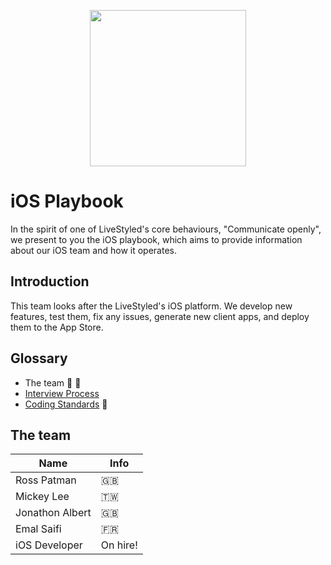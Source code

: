 <p align="center">
  <img width="250" height="auto" src="https://static.wixstatic.com/media/22ad31_ad447918aa724eca847c5624b187bccd~mv2_d_1200_1201_s_2.png/v1/fill/w_630,h_631,al_c,usm_0.66_1.00_0.01/22ad31_ad447918aa724eca847c5624b187bccd~mv2_d_1200_1201_s_2.png">
</p>

# iOS Playbook
In the spirit of one of LiveStyled's core behaviours, "Communicate openly", we present to you the iOS playbook, which aims to provide information about our iOS team and how it operates.

## Introduction
This team looks after the LiveStyled's iOS platform. We develop new features, test them, fix any issues, generate new client apps, and deploy them to the App Store.

## Glossary
- The team 👨‍ 👩‍
- [Interview Process](/interview/README.md)
- [Coding Standards](/etiquette/CODING_STANDARDS.md) 📝

## The team
| Name  | Info |
| ------------- | ------------- |
| Ross Patman  | 󠁮󠁧🇬🇧󠁧󠁢󠁥󠁮󠁧󠁿 |
| Mickey Lee  | 🇹🇼 |
| Jonathon Albert | 🇬🇧󠁧󠁢󠁥󠁮󠁧󠁿 |
| Emal Saifi  | 🇫🇷 |
| iOS Developer  | On hire! |
